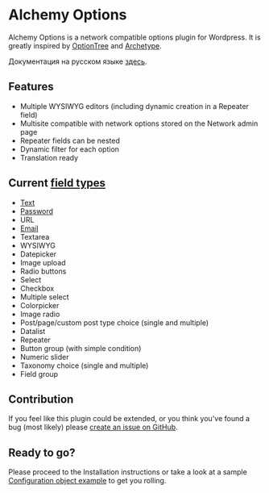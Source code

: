 # Alchemy Options

Alchemy Options is a network compatible options plugin for Wordpress. It is greatly inspired by [OptionTree](https://wordpress.org/plugins/option-tree/) and [Archetype](https://our.umbraco.org/projects/backoffice-extensions/archetype/).

Документация на русском языке [здесь](/ru).

## Features

* Multiple WYSIWYG editors (including dynamic creation in a Repeater field)
* Multisite compatible with network options stored on the Network admin page
* Repeater fields can be nested
* Dynamic filter for each option
* Translation ready

## Current [field types](/fields/README.md)

* [Text](/fields/text.md)
* [Password](/fields/password.md)
* URL
* [Email](/fields/email.md)
* Textarea
* WYSIWYG
* Datepicker
* Image upload
* Radio buttons
* Select
* Checkbox
* Multiple select
* Colorpicker
* Image radio
* Post/page/custom post type choice (single and multiple)
* Datalist
* Repeater
* Button group (with simple condition)
* Numeric slider
* Taxonomy choice (single and multiple)
* Field group

## Contribution

If you feel like this plugin could be extended, or you think you've found a bug (most likely) please [create an issue on GitHub](https://github.com/AlchemyOptions/AlchemyOptions).

## Ready to go?

Please proceed to the Installation instructions or take a look at a sample [Configuration object example](Sample.md) to get you rolling.